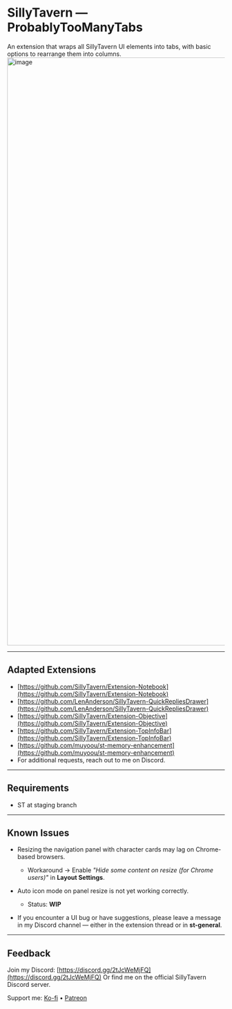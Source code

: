 
# SillyTavern — ProbablyTooManyTabs

An extension that wraps all SillyTavern UI elements into tabs, with basic options to rearrange them into columns. <img width="2560" height="1362" alt="image" src="https://github.com/user-attachments/assets/b1a997bb-16a8-4153-bc88-1651e63cbbfb" />

---

## Adapted Extensions

* [https://github.com/SillyTavern/Extension-Notebook](https://github.com/SillyTavern/Extension-Notebook)
* [https://github.com/LenAnderson/SillyTavern-QuickRepliesDrawer](https://github.com/LenAnderson/SillyTavern-QuickRepliesDrawer)
* [https://github.com/SillyTavern/Extension-Objective](https://github.com/SillyTavern/Extension-Objective)
* [https://github.com/SillyTavern/Extension-TopInfoBar](https://github.com/SillyTavern/Extension-TopInfoBar)
* [https://github.com/muyoou/st-memory-enhancement](https://github.com/muyoou/st-memory-enhancement)
* For additional requests, reach out to me on Discord.
---

## Requirements 

* ST at staging branch

---

## Known Issues

* Resizing the navigation panel with character cards may lag on Chrome-based browsers.
  * Workaround → Enable *"Hide some content on resize (for Chrome users)"* in **Layout Settings**.

* Auto icon mode on panel resize is not yet working correctly.
  * Status: **WIP**

* If you encounter a UI bug or have suggestions, please leave a message in my Discord channel — either in the extension thread or in **st-general**.

---

## Feedback

Join my Discord: [https://discord.gg/2tJcWeMjFQ](https://discord.gg/2tJcWeMjFQ)
Or find me on the official SillyTavern Discord server.

Support me:
[Ko-fi](https://ko-fi.com/icefog72) • [Patreon](https://www.patreon.com/cw/IceFog72)

